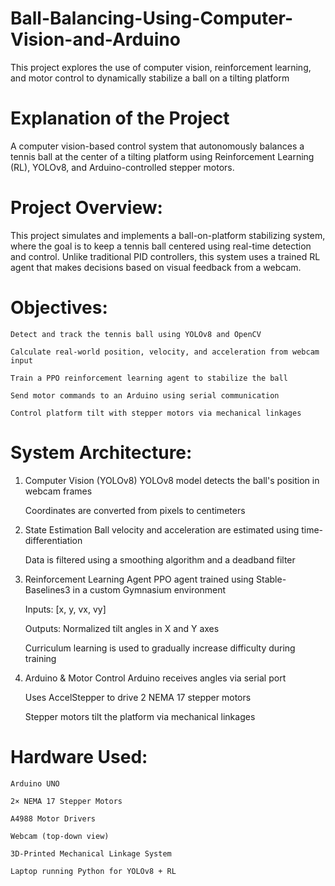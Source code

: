 # Ball-Balancing-Using-Computer-Vision-and-Arduino
This project explores the use of computer vision, reinforcement learning, and motor control to dynamically stabilize a ball on a tilting platform

# Explanation of the Project # 
A computer vision-based control system that autonomously balances a tennis ball at the center of a tilting platform using Reinforcement Learning (RL), YOLOv8, and Arduino-controlled stepper motors.

# Project Overview: #
This project simulates and implements a ball-on-platform stabilizing system, where the goal is to keep a tennis ball centered using real-time detection and control. Unlike traditional PID controllers, this system uses a trained RL agent that makes decisions based on visual feedback from a webcam.

# Objectives: #
	Detect and track the tennis ball using YOLOv8 and OpenCV

	Calculate real-world position, velocity, and acceleration from webcam input

	Train a PPO reinforcement learning agent to stabilize the ball

	Send motor commands to an Arduino using serial communication

	Control platform tilt with stepper motors via mechanical linkages

# System Architecture: #
1. Computer Vision (YOLOv8)
	YOLOv8 model detects the ball's position in webcam frames

	Coordinates are converted from pixels to centimeters

2. State Estimation
	Ball velocity and acceleration are estimated using time-differentiation

	Data is filtered using a smoothing algorithm and a deadband filter

3. Reinforcement Learning Agent
	PPO agent trained using Stable-Baselines3 in a custom Gymnasium environment

	Inputs: [x, y, vx, vy]

	Outputs: Normalized tilt angles in X and Y axes

	Curriculum learning is used to gradually increase difficulty during training

4. Arduino & Motor Control
	Arduino receives angles via serial port

	Uses AccelStepper to drive 2 NEMA 17 stepper motors

	Stepper motors tilt the platform via mechanical linkages

# Hardware Used: #
	Arduino UNO

	2× NEMA 17 Stepper Motors

	A4988 Motor Drivers

	Webcam (top-down view)

	3D-Printed Mechanical Linkage System

	Laptop running Python for YOLOv8 + RL
